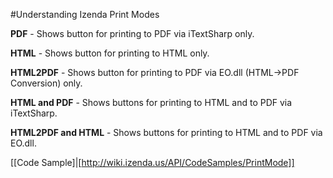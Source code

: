 #Understanding Izenda Print Modes

**PDF** - Shows button for printing to PDF via iTextSharp only.

**HTML** - Shows button for printing to HTML only.

**HTML2PDF** - Shows button for printing to PDF via EO.dll (HTML->PDF Conversion) only.

**HTML and PDF** - Shows buttons for printing to HTML and to PDF via iTextSharp.

**HTML2PDF and HTML** - Shows buttons for printing to HTML and to PDF via EO.dll.

[[Code Sample]|[http://wiki.izenda.us/API/CodeSamples/PrintMode]]